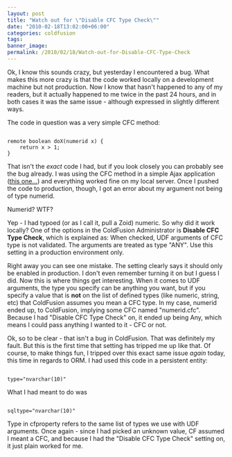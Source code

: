 ```yaml
---
layout: post
title: "Watch out for \"Disable CFC Type Check\""
date: "2010-02-18T13:02:00+06:00"
categories: coldfusion 
tags: 
banner_image: 
permalink: /2010/02/18/Watch-out-for-Disable-CFC-Type-Check
---
```


Ok, I know this sounds crazy, but yesterday I encountered a bug. What makes this more crazy is that the code worked locally on a development machine but not production. Now I know that hasn't happened to any of my readers, but it actually  happened to me twice in the past 24 hours, and in both cases it was the same issue - although expressed in slightly different ways. 

The code in question was a very simple CFC method:

<code>
remote boolean doX(numerid x) {
    return x &gt; 1;
}
</code>

That isn't the <i>exact</i> code I had, but if you look closely you can probably see the bug already. I was using the CFC method in a simple Ajax application (<a href="http://www.raymondcamden.com/index.cfm/2010/2/18/A-Simple-Class-SchedulingConflict-Handler-built-with-ColdFusion-and-jQuery">this one...</a>) and everything worked fine on my local server. Once I pushed the code to production, though, I got an error about my argument not being of type numerid. 

Numerid? WTF?

Yep - I had typoed (or as I call it, pull a Zoid) numeric. So why did it work locally? One of the options in the ColdFusion Administrator is <b>Disable CFC Type Check</b>, which is explained as: When checked, UDF arguments of CFC type is not validated. The arguments are treated as type "ANY". Use this setting in a production environment only.

Right away you can see one mistake. The setting clearly says it should only be enabled in production. I don't even remember turning it on but I guess I did. Now this is where things get interesting. When it comes to UDF arguments, the type you specify can be anything you want, but if you specify a value that is <b>not</b> on the list of defined types (like numeric, string, etc) that ColdFusion assumes you mean a CFC type. In my case, numerid ended up, to ColdFusion, implying some CFC named "numerid.cfc". Because I had "Disable CFC Type Check" on, it ended up being Any, which means I could pass anything I wanted to it - CFC or not.

Ok, so to be clear - that isn't a bug in ColdFusion. That was definitely my fault. But this is the first time that setting has tripped me up like that. Of course, to make things fun, I tripped over this exact same issue <i>again</i> today, this time in regards to ORM. I had used this code in a persistent entity:

<code>
type="nvarchar(10)"
</code>

What I had meant to do was

<code>
sqltype="nvarchar(10)"
</code>

Type in cfproperty refers to the same list of types we use with UDF arguments. Once again - since I had picked an unknown value, CF assumed I meant a CFC, and because I had the "Disable CFC Type Check" setting on, it just plain worked for me.